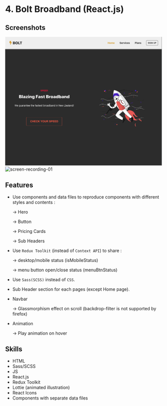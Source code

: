 # 4. Bolt Broadband (React.js)

## Screenshots

![screenshot-01](./screenshots/screenshot-01.png)
![screen-recording-01](./screenshots/screen-recording-01.gif)

## Features

- Use components and data files to reproduce components with different styles and contents :

  → Hero

  → Button

  → Pricing Cards

  → Sub Headers

- Use `Redux Toolkit` (instead of `Context API`) to share :

  → desktop/mobile status (isMobileStatus)

  → menu button open/close status (menuBtnStatus)

- Use `Sass(SCSS)` instead of `CSS`.

- Sub Header section for each pages (except Home page).

- Navbar

  → Glassmorphism effect on scroll (backdrop-filter is not supported by firefox)

- Animation

  → Play animation on hover

## Skills

- HTML
- Sass/SCSS
- JS
- React.js
- Redux Toolkit
- Lottie (animated illustration)
- React Icons
- Components with separate data files
